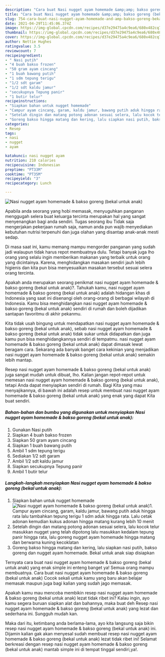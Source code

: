 ```yaml
---
description: "Cara buat Nasi nugget ayam homemade &amp;amp; bakso goreng (bekal untuk anak) Sederhana Untuk Jualan"
title: "Cara buat Nasi nugget ayam homemade &amp;amp; bakso goreng (bekal untuk anak) Sederhana Untuk Jualan"
slug: 754-cara-buat-nasi-nugget-ayam-homemade-and-amp-bakso-goreng-bekal-untuk-anak-sederhana-untuk-jualan
date: 2021-04-29T11:45:06.374Z
image: https://img-global.cpcdn.com/recipes/d37e29475a4c9ea6/680x482cq70/nasi-nugget-ayam-homemade-bakso-goreng-bekal-untuk-anak-foto-resep-utama.jpg
thumbnail: https://img-global.cpcdn.com/recipes/d37e29475a4c9ea6/680x482cq70/nasi-nugget-ayam-homemade-bakso-goreng-bekal-untuk-anak-foto-resep-utama.jpg
cover: https://img-global.cpcdn.com/recipes/d37e29475a4c9ea6/680x482cq70/nasi-nugget-ayam-homemade-bakso-goreng-bekal-untuk-anak-foto-resep-utama.jpg
author: Nettie Hughes
ratingvalue: 3.5
reviewcount: 7
recipeingredient:
- " Nasi putih"
- "4 buah bakso frozen"
- "50 gram ayam cincang"
- "1 buah bawang putih"
- "1 sdm tepung terigu"
- "1/2 sdt garam"
- "1/2 sdt kaldu jamur"
- "secukupnya Tepung panir"
- "1 butir telur"
recipeinstructions:
- "Siapkan bahan untuk nugget homemade"
- "Campur ayam cincang, garam, kaldu jamur, bawang putih aduk hingga rata lalu tambahkan tepung terigu 1 sdm aduk hingga rata. Lalu cetak adonan kemudian kukus adonan hingga matang kurang lebih 10 menit"
- "Setelah dingin dan matang potong adonan sesuai selera, lalu kocok telur masukkan nugget yang telah dipotong lalu masukkan kedalam tepung panir hingga rata, lalu goreng nugget ayam homemade hingga matang dan berwarna kuning kecoklatan"
- "Goreng bakso hingga matang dan kering, lalu siapkan nasi putih, bakso goreng dan nugget ayam homemade. Bekal untuk anak siap disiapkan"
categories:
- Resep
tags:
- nasi
- nugget
- ayam

katakunci: nasi nugget ayam 
nutrition: 210 calories
recipecuisine: Indonesian
preptime: "PT33M"
cooktime: "PT35M"
recipeyield: "3"
recipecategory: Lunch

---
```



![Nasi nugget ayam homemade &amp; bakso goreng (bekal untuk anak)](https://img-global.cpcdn.com/recipes/d37e29475a4c9ea6/680x482cq70/nasi-nugget-ayam-homemade-bakso-goreng-bekal-untuk-anak-foto-resep-utama.jpg)

Apabila anda seorang yang hobi memasak, menyuguhkan panganan menggugah selera buat keluarga tercinta merupakan hal yang sangat menyenangkan bagi anda sendiri. Tugas seorang ibu Tidak saja mengerjakan pekerjaan rumah saja, namun anda pun wajib menyediakan kebutuhan nutrisi terpenuhi dan juga olahan yang disantap anak-anak mesti sedap.

Di masa  saat ini, kamu memang mampu mengorder panganan yang sudah jadi walaupun tidak harus repot membuatnya dulu. Tetapi banyak juga lho orang yang selalu ingin memberikan makanan yang terbaik untuk orang yang dicintainya. Karena, menghidangkan masakan sendiri jauh lebih higienis dan kita pun bisa menyesuaikan masakan tersebut sesuai selera orang tercinta. 



Apakah anda merupakan seorang penikmat nasi nugget ayam homemade &amp; bakso goreng (bekal untuk anak)?. Tahukah kamu, nasi nugget ayam homemade &amp; bakso goreng (bekal untuk anak) adalah hidangan khas di Indonesia yang saat ini disenangi oleh orang-orang di berbagai wilayah di Indonesia. Kamu bisa menghidangkan nasi nugget ayam homemade &amp; bakso goreng (bekal untuk anak) sendiri di rumah dan boleh dijadikan santapan favoritmu di akhir pekanmu.

Kita tidak usah bingung untuk mendapatkan nasi nugget ayam homemade &amp; bakso goreng (bekal untuk anak), sebab nasi nugget ayam homemade &amp; bakso goreng (bekal untuk anak) tidak sukar untuk didapatkan dan juga kamu pun bisa menghidangkannya sendiri di tempatmu. nasi nugget ayam homemade &amp; bakso goreng (bekal untuk anak) dapat dimasak lewat beragam cara. Sekarang ada banyak banget cara kekinian yang menjadikan nasi nugget ayam homemade &amp; bakso goreng (bekal untuk anak) semakin lebih mantap.

Resep nasi nugget ayam homemade &amp; bakso goreng (bekal untuk anak) juga sangat mudah untuk dibuat, lho. Kalian jangan repot-repot untuk memesan nasi nugget ayam homemade &amp; bakso goreng (bekal untuk anak), tetapi Anda dapat menyiapkan sendiri di rumah. Bagi Kita yang mau menyajikannya, di bawah ini adalah resep untuk membuat nasi nugget ayam homemade &amp; bakso goreng (bekal untuk anak) yang enak yang dapat Kita buat sendiri.

<!--inarticleads1-->

##### Bahan-bahan dan bumbu yang digunakan untuk menyiapkan Nasi nugget ayam homemade &amp; bakso goreng (bekal untuk anak):

1. Gunakan  Nasi putih
1. Siapkan 4 buah bakso frozen
1. Siapkan 50 gram ayam cincang
1. Siapkan 1 buah bawang putih
1. Ambil 1 sdm tepung terigu
1. Sediakan 1/2 sdt garam
1. Ambil 1/2 sdt kaldu jamur
1. Siapkan secukupnya Tepung panir
1. Ambil 1 butir telur




<!--inarticleads2-->

##### Langkah-langkah menyiapkan Nasi nugget ayam homemade &amp; bakso goreng (bekal untuk anak):

1. Siapkan bahan untuk nugget homemade
<img src="https://img-global.cpcdn.com/steps/ca271e9609725912/160x128cq70/nasi-nugget-ayam-homemade-bakso-goreng-bekal-untuk-anak-langkah-memasak-1-foto.jpg" alt="Nasi nugget ayam homemade &amp; bakso goreng (bekal untuk anak)">1. Campur ayam cincang, garam, kaldu jamur, bawang putih aduk hingga rata lalu tambahkan tepung terigu 1 sdm aduk hingga rata. Lalu cetak adonan kemudian kukus adonan hingga matang kurang lebih 10 menit
1. Setelah dingin dan matang potong adonan sesuai selera, lalu kocok telur masukkan nugget yang telah dipotong lalu masukkan kedalam tepung panir hingga rata, lalu goreng nugget ayam homemade hingga matang dan berwarna kuning kecoklatan
1. Goreng bakso hingga matang dan kering, lalu siapkan nasi putih, bakso goreng dan nugget ayam homemade. Bekal untuk anak siap disiapkan




Ternyata cara buat nasi nugget ayam homemade &amp; bakso goreng (bekal untuk anak) yang enak simple ini enteng banget ya! Semua orang mampu membuatnya. Cara buat nasi nugget ayam homemade &amp; bakso goreng (bekal untuk anak) Cocok sekali untuk kamu yang baru akan belajar memasak maupun juga bagi kalian yang sudah jago memasak.

Apakah kamu mau mencoba membikin resep nasi nugget ayam homemade &amp; bakso goreng (bekal untuk anak) lezat tidak ribet ini? Kalau ingin, ayo kamu segera buruan siapkan alat dan bahannya, maka buat deh Resep nasi nugget ayam homemade &amp; bakso goreng (bekal untuk anak) yang lezat dan sederhana ini. Sungguh mudah kan. 

Maka dari itu, ketimbang anda berlama-lama, ayo kita langsung saja bikin resep nasi nugget ayam homemade &amp; bakso goreng (bekal untuk anak) ini. Dijamin kalian gak akan menyesal sudah membuat resep nasi nugget ayam homemade &amp; bakso goreng (bekal untuk anak) lezat tidak ribet ini! Selamat berkreasi dengan resep nasi nugget ayam homemade &amp; bakso goreng (bekal untuk anak) mantab simple ini di tempat tinggal sendiri,ya!.

